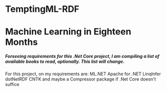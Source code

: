 # TemptingML-RDF

# Machine Learning in Eighteen Months

##### Forseeing requirements for this .Net Core project, I am compiling a list of available books to read, optionally. This list will change.

For this project, on my requirements are:
ML.NET 
Apache for .NET
LinqInfer
dotNetRDF
CNTK
and maybe a Compressor package if .Net Core doesn't suffice
